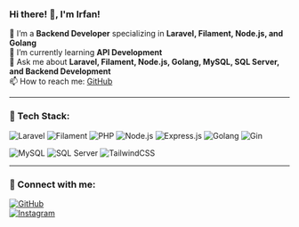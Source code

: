 ### Hi there! 👋, I'm Irfan!

🔭 I’m a **Backend Developer** specializing in **Laravel, Filament, Node.js, and Golang**  
🌱 I’m currently learning **API Development**  
💬 Ask me about **Laravel, Filament, Node.js, Golang, MySQL, SQL Server, and Backend Development**  
📫 How to reach me: [GitHub](https://github.com/FanWb9)  

---

### 🚀 Tech Stack:
![Laravel](https://img.shields.io/badge/Laravel-F55247?style=for-the-badge&logo=laravel&logoColor=white)
![Filament](https://img.shields.io/badge/Filament-ef4444?style=for-the-badge&logo=laravel&logoColor=white)
![PHP](https://img.shields.io/badge/PHP-777BB4?style=for-the-badge&logo=php&logoColor=white)
![Node.js](https://img.shields.io/badge/Node.js-43853D?style=for-the-badge&logo=node.js&logoColor=white)
![Express.js](https://img.shields.io/badge/Express.js-000000?style=for-the-badge&logo=express&logoColor=white)
![Golang](https://img.shields.io/badge/Go-00ADD8?style=for-the-badge&logo=go&logoColor=white)
![Gin](https://img.shields.io/badge/Gin-00ADD8?style=for-the-badge&logo=go&logoColor=white)


![MySQL](https://img.shields.io/badge/MySQL-4479A1?style=for-the-badge&logo=mysql&logoColor=white)
![SQL Server](https://img.shields.io/badge/SQL%20Server-CC2927?style=for-the-badge&logo=microsoft%20sql%20server&logoColor=white)
![TailwindCSS](https://img.shields.io/badge/TailwindCSS-38B2AC?style=for-the-badge&logo=tailwind-css&logoColor=white)

---

### 🔗 Connect with me:
[![GitHub](https://img.shields.io/badge/GitHub-181717?style=for-the-badge&logo=github&logoColor=white)](https://github.com/FanWb9)  
[![Instagram](https://img.shields.io/badge/Instagram-E4405F?style=for-the-badge&logo=instagram&logoColor=white)](https://www.instagram.com/_fann.07?igsh=Y295N3ZydGg2eHN0)
